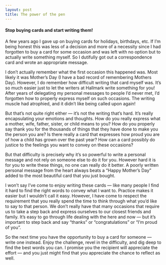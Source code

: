 ```yaml
---
layout: post
title: The power of the pen
---
```


#### Stop buying cards and start writing them!

A few years ago I gave up on buying cards for holidays, birthdays, etc. If I’m
being honest this was less of a decision and more of a necessity since I had
forgotten to buy a card for some occasion and was left with no option but to
actually write something myself. So I dutifully got out a correspondence card
and wrote an appropriate message.

I don’t actually remember what the first occasion this happened was. Most
likely it was Mother’s Day (I have a bad record of remembering Mothers Day).
However, I do remember how difficult writing that card myself was. It’s so
much easier just to let the writers at Hallmark write something for you! After
years of delegating my personal messages to people I’d never met, I’d
forgotten how to properly express myself on such occasions. The writing muscle
had atrophied, and it didn’t like being called upon again!

But that’s not quite right either — it’s not the writing that’s hard. It’s
really encapsulating your emotions and thoughts. How do you really express
what a mother, wife, father, sister, or child means to you? How do you
properly say thank you for the thousands of things that they have done to make
you the person you are? Is there really a card that expresses how proud you
are of how a child has grown over the past year? How can a card possibly do
justice to the feelings you want to convey on these occasions?

But that difficulty is precisely why it’s so powerful to write a personal
message and not rely on someone else to do it for you. However hard it is for
you to write these things, no one can really do it better. A poorly written
personal message from the heart always beats a “Happy Mother’s Day” added to
the most beautiful card that you just bought.

I won’t say I’ve come to enjoy writing these cards — like many people I find
it hard to find the right words to convey what I want to. Practice makes it
easier but I wouldn’t call it easy. However, I have come to respect the
requirement that you really spend the time to think through what you’d like to
say to that person. We don’t really have that many occasions that require us
to take a step back and express ourselves to our closest friends and family.
It’s easy to go through life dealing with the here and now — but it’s
important to step back and say “thanks” or “congratulations” or “I’m proud of
you”.

So the next time you have the opportunity to buy a card for someone — write
one instead. Enjoy the challenge, revel in the difficulty, and dig deep to
find the best words you can. I promise you the recipient will appreciate the
effort — and you just might find that you appreciate the chance to reflect as
well.

